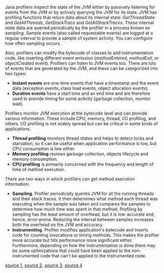 Java profilers inspect the state of the JVM either by passively listening for events from the JVM or by actively querying the JVM for its state. JVM has profiling functions that return data about its internal state: *GetThreadState* and *GetAllThreads*, *GetStackTrace* and *GetAllStackTraces*. These internal state data are queried periodically by the profiler in a process known as *sampling*. Sample events (also called requestable events) are logged at a regular interval to provide a sample of system activity. You can configure how often sampling occurs.

Also, profilers can modify the bytecode of classes to add instrumentation code, like inserting different event emission (*methodEntered*, *methodExit*, or *objectCreated* event). Profilers can listen to JVM events too. There are lots of events that are generated by the JVM, and these can be categorized into two types:
- **Instant events** are one-time events that have a timestamp and the event data (exception events, class load events, object allocation events).
- **Duration events** have a start time and an end time and are therefore used to provide timing for some activity (garbage collection, monitor wait).    

Profilers monitor JVM execution at the bytecode level and can provide various information. These include CPU, memory, thread, I/O profiling, and others. I/O profiling is not widely spread but can be critical in some kinds of applications.
- **Thread profiling** monitors thread states and helps to detect locks and starvation, so it can be useful when application performance is low, but CPU consumption is low either.
- **Memory profiling** reviews garbage collection, objects lifecycle and memory consumption.
- **CPU profiling** is primarily concerned with the frequency and length of time of method execution.

There are two ways in which profilers can get method execution information:
- **Sampling**. Profiler periodically queries JVM for all the running threads and their stack traces. It then determines what method each thread was executing when the sample was taken and compares the samples to determine how much time was spent in that method. Profiling by sampling has the least amount of overhead, but it is low-accurate and, hence, error-prone. Reducing the interval between samples increases both the overhead on the JVM and accuracy.
- **Instrumenting**. Profiler modifies application's bytecode and inserts code for counting invocations or timing methods. This makes the profiler more accurate but hits performance more significant either. Furthermore, depending on how the instrumentation is done there may be some optimizations that could have been applied to the non-instrumented code that can't be applied to the instrumented code.

[source 1](https://stackify.com/what-are-java-agents-and-how-to-profile-with-them/), [source 2](https://dzone.com/articles/how-java-profilers-work), [source 3](https://www.baeldung.com/java-instrumentation), [source 4](https://docs.oracle.com/javacomponents/jmc-5-4/jfr-runtime-guide/about.htm#JFRUH170)
